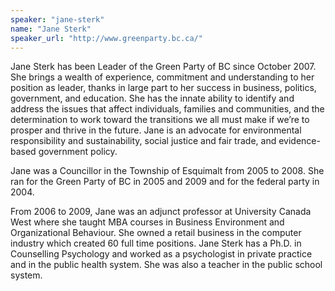 ```yaml
---
speaker: "jane-sterk"
name: "Jane Sterk"
speaker_url: "http://www.greenparty.bc.ca/"
---
```


Jane Sterk has been Leader of the Green Party of BC since October
2007\. She brings a wealth of experience, commitment and understanding to
her position as leader, thanks in large part to her success in business,
politics, government, and education.  She has the innate ability to
identify and address the issues that affect individuals, families and
communities, and the determination to work toward the transitions we
all must make if we’re to prosper and thrive in the future.  Jane is
an advocate for environmental responsibility and sustainability, social
justice and fair trade, and evidence-based government policy.

Jane was a Councillor in the Township of Esquimalt from 2005 to 2008. She ran
for the Green Party of BC in 2005 and 2009 and for the federal party in 2004.

From 2006 to 2009, Jane was an adjunct professor at University Canada West
where she taught MBA courses in Business Environment and Organizational
Behaviour. She owned a retail business in the computer industry which created
60 full time positions. Jane Sterk has a Ph.D. in Counselling Psychology and
worked as a psychologist in private practice and in the public health system.
She was also a teacher in the public school system.
